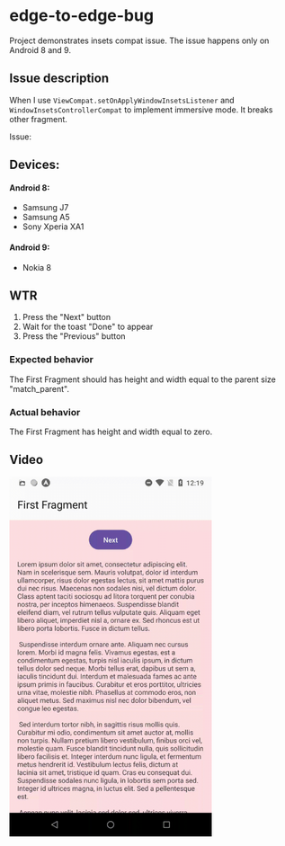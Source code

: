 # edge-to-edge-bug
Project demonstrates insets compat issue. The issue happens only on Android 8 and 9.
## Issue description
When I use `ViewCompat.setOnApplyWindowInsetsListener` and `WindowInsetsControllerCompat` to implement immersive mode. It breaks other fragment.

Issue: 

## Devices:
#### Android 8:
- Samsung J7
- Samsung A5
- Sony Xperia XA1
#### Android 9:
- Nokia 8

## WTR
1. Press the "Next" button
2. Wait for the toast "Done" to appear
3. Press the "Previous" button

### Expected behavior
The First Fragment should has height and width equal to the parent size "match_parent".

### Actual behavior
The First Fragment has height and width equal to zero.

## Video
<img src="https://github.com/ZebanNikolay/edge-to-edge-bug/blob/master/img/edge-to-edge-bug-video.gif" width="360" height="640">
